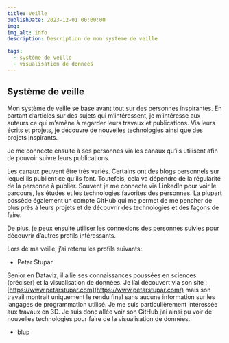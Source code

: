 ```yaml
---
title: Veille
publishDate: 2023-12-01 00:00:00
img:
img_alt: info
description: Description de mon système de veille

tags:
  - système de veille
  - visualisation de données
---
```


## Système de veille

Mon système de veille se base avant tout sur des personnes inspirantes. En partant d’articles sur des sujets qui m’intéressent, je m’intéresse aux auteurs ce qui m’amène à regarder leurs travaux et publications. Via leurs écrits et projets, je découvre de nouvelles technologies ainsi que des projets inspirants.

Je me connecte ensuite à ses personnes via les canaux qu’ils utilisent afin de pouvoir suivre leurs publications.

Les canaux peuvent être très variés. Certains ont des blogs personnels sur lequel ils publient ce qu’ils font. Toutefois, cela va dépendre de la régularité de la personne à publier. Souvent je me connecte via LinkedIn pour voir le parcours, les études et les technologies favorites des personnes. La plupart possède également un compte GitHub qui me permet de me pencher de plus près à leurs projets et de découvrir des technologies et des façons de faire.

De plus, je peux ensuite utiliser les connexions des personnes suivies pour découvrir d’autres profils intéressants.

Lors de ma veille, j’ai retenu les profils suivants:

- Petar Stupar

Senior en Dataviz, il allie ses connaissances poussées en sciences (préciser) et la visualisation de données. Je l’ai découvert via son site : [https://www.petarstupar.com](https://www.petarstupar.com/) mais son travail montrait uniquement le rendu final sans aucune information sur les langages de programmation utilisé. Je me suis particulièrement intéressée aux travaux en 3D. Je suis donc allée voir son GitHub j’ai ainsi pu voir de nouvelles technologies pour faire de la visualisation de données.

- blup
